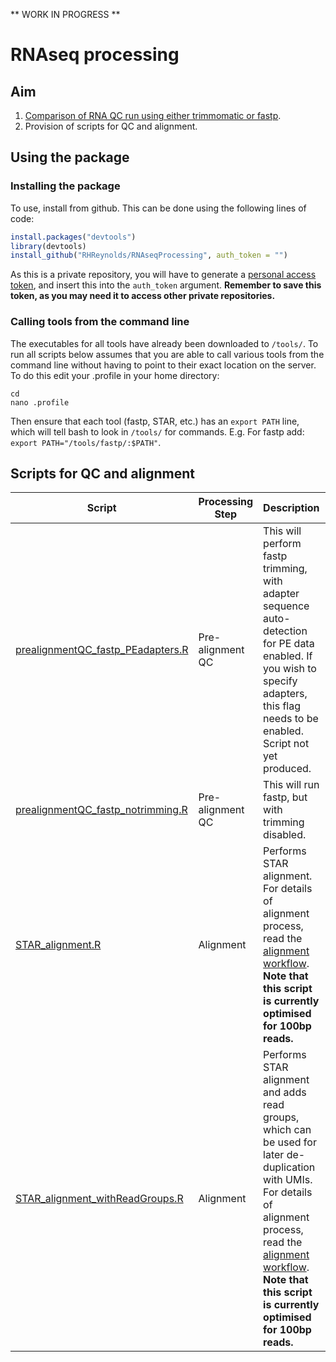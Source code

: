 ** WORK IN PROGRESS **

# RNAseq processing

## Aim
1. [Comparison of RNA QC run using either trimmomatic or fastp](comparison_trimmomatic_fastp/Comparison.md).
2. Provision of scripts for QC and alignment.

## Using the package

### Installing the package
To use, install from github. This can be done using the following lines of code:

``` r
install.packages("devtools")
library(devtools)
install_github("RHReynolds/RNAseqProcessing", auth_token = "")
```

As this is a private repository, you will have to generate a [personal access token](https://help.github.com/en/articles/creating-a-personal-access-token-for-the-command-line), and insert this into the ```auth_token``` argument. **Remember to save this token, as you may need it to access other private repositories.**

### Calling tools from the command line
The executables for all tools have already been downloaded to `/tools/`. To run all scripts below assumes that you are able to call various tools from the command line without having to point to their exact location on the server. To do this edit your .profile in your home directory:

```{bash, echo = T, eval = F}
cd 
nano .profile
```

Then ensure that each tool (fastp, STAR, etc.) has an `export PATH` line, which will tell bash to look in `/tools/` for commands. E.g. For fastp add: `export PATH="/tools/fastp/:$PATH"`. 

## Scripts for QC and alignment

 Script | Processing Step | Description | Author(s)
 ------ | --------------- | ----------- | ---------
 [prealignmentQC_fastp_PEadapters.R](QC_RNAseq_samples/prealignmentQC_fastp_PEadapters.R) | Pre-alignment QC | This will perform fastp trimming, with adapter sequence auto-detection for PE data enabled. If you wish to specify adapters, this flag needs to be enabled. Script not yet produced. | DZ, KD & RHR
 [prealignmentQC_fastp_notrimming.R](QC_RNAseq_samples/prealignmentQC_fastp_notrimming.R) | Pre-alignment QC | This will run fastp, but with trimming disabled. | DZ, KD & RHR
 [STAR_alignment.R](alignment/STAR_alignment.R) | Alignment | Performs STAR alignment. For details of alignment process, read the [alignment workflow](alignment/alignment.md). **Note that this script is currently optimised for 100bp reads.** | DZ
 [STAR_alignment_withReadGroups.R](alignment/STAR_alignment_withReadGroups.R) | Alignment | Performs STAR alignment and adds read groups, which can be used for later de-duplication with UMIs. For details of alignment process, read the [alignment workflow](alignment/alignment.md). **Note that this script is currently optimised for 100bp reads.** | DZ & RHR

